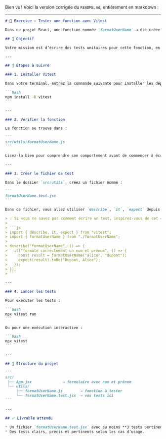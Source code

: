 Bien vu ! Voici la version corrigée du `README.md`, entièrement en markdown :

---

````markdown
# 🧪 Exercice : Tester une fonction avec Vitest

Dans ce projet React, une fonction nommée `formatUserName` a été créée pour formater un prénom et un nom d'utilisateur.

## 🎯 Objectif

Votre mission est d’écrire des tests unitaires pour cette fonction, en utilisant **Vitest**, un framework de test rapide et léger.

---

## 🚀 Étapes à suivre

### 1. Installer Vitest

Dans votre terminal, entrez la commande suivante pour installer les dépendances nécessaires :

```bash
npm install -D vitest
```

---

### 2. Vérifier la fonction

La fonction se trouve dans :

```
src/utils/formatUserName.js
```

Lisez-la bien pour comprendre son comportement avant de commencer à écrire vos tests.

---

### 3. Créer le fichier de test

Dans le dossier `src/utils`, créez un fichier nommé :

```
formatUserName.test.jsx
```

Dans ce fichier, vous allez utiliser `describe`, `it`, `expect` depuis `vitest`.

> 💡 Si vous ne savez pas comment écrire un test, inspirez-vous de cet exemple :
>
> ```js
> import { describe, it, expect } from "vitest";
> import { formatUserName } from "./formatUserName";
>
> describe("formatUserName", () => {
>   it("formate correctement un nom et prénom", () => {
>     const result = formatUserName("alice", "dupont");
>     expect(result).toBe("Dupont, Alice");
>   });
> });
> ```

---

### 4. Lancer les tests

Pour exécuter les tests :

```bash
npx vitest run
```

Ou pour une exécution interactive :

```bash
npx vitest
```

---

## 📁 Structure du projet

```
src/
 ├── App.jsx              → formulaire avec nom et prénom
 └── utils/
     ├── formatUserName.js        → fonction à tester
     └── formatUserName.test.jsx  → vos tests ici
```

---

## ✅ Livrable attendu

* Un fichier `formatUserName.test.jsx` avec au moins **3 tests pertinents**.
* Des tests clairs, précis et pertinents selon les cas d’usage.
